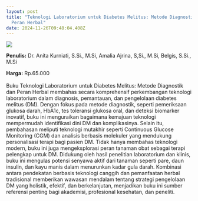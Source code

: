 ```yaml
---
layout: post
title: "Teknologi Laboratorium untuk Diabetes Melitus: Metode Diagnostik dan
  Peran Herbal"
date: 2024-11-26T09:48:04.408Z
---
```

![](/images/uploads/teknologi-laboratorium-untuk-diabetes-melitus.jpg)

**P﻿enulis:** Dr. Anita Kurniati, S.Si., M.Si, Amalia Ajrina, S,Si., M.Si, Belgis, S.Si., M.Si

**Harga:** Rp.65.000\
\
Buku Teknologi Laboratorium untuk Diabetes Melitus: Metode Diagnostik dan Peran Herbal membahas secara komprehensif perkembangan teknologi laboratorium dalam diagnosis, pemantauan, dan pengelolaan diabetes melitus (DM). Dengan fokus pada metode diagnostik, seperti pemeriksaan glukosa darah, HbA1c, tes toleransi glukosa oral, dan deteksi biomarker inovatif, buku ini menguraikan bagaimana kemajuan teknologi mempermudah identifikasi dini DM dan komplikasinya. Selain itu, pembahasan meliputi teknologi mutakhir seperti Continuous Glucose Monitoring (CGM) dan analisis berbasis molekuler yang mendukung personalisasi terapi bagi pasien DM.
	Tidak hanya membahas teknologi modern, buku ini juga mengeksplorasi peran tanaman obat sebagai terapi pelengkap untuk DM. Didukung oleh hasil penelitian laboratorium dan klinis, buku ini mengulas potensi senyawa aktif dari tanaman seperti pare, daun insulin, dan kayu manis dalam menurunkan kadar gula darah. Kombinasi antara pendekatan berbasis teknologi canggih dan pemanfaatan herbal tradisional memberikan wawasan mendalam tentang strategi pengelolaan DM yang holistik, efektif, dan berkelanjutan, menjadikan buku ini sumber referensi penting bagi akademisi, profesional kesehatan, dan peneliti.